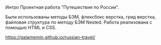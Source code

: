 
Интро
Проектная работа "Путешествия по России". 

Были использованы методы БЭМ, флексбокс верстка, грид верстка, файловая структура по методу БЭМ Nested.
Работа реализована с помощью HTML и СSS.

https://galamemin.github.io/russian-travel/
